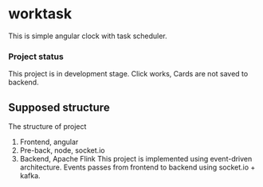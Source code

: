 # worktask
This is simple angular clock with task scheduler.
### Project status
This project is in development stage. Click works, Cards are not saved to backend.
## Supposed structure
The structure of project
1. Frontend, angular
2. Pre-back, node, socket.io
3. Backend, Apache Flink
This project is implemented using event-driven architecture. Events passes from frontend to backend using socket.io + kafka.

